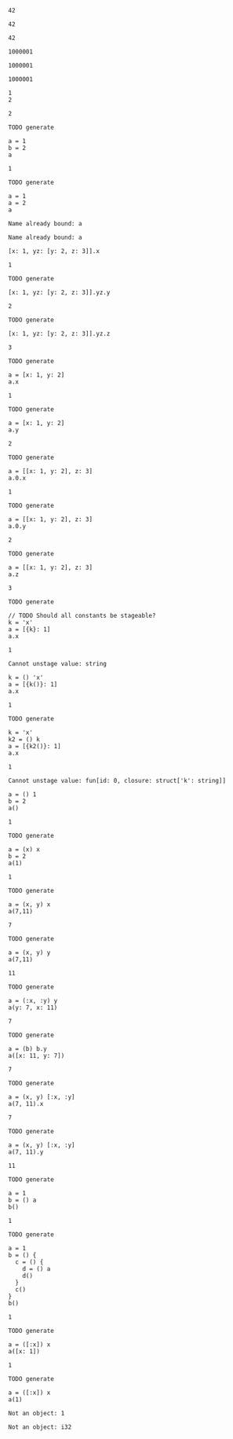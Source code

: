 ```
42

42

42
```

```
1000001

1000001

1000001
```

```
1
2

2

TODO generate
```

```
a = 1
b = 2
a

1

TODO generate
```

```
a = 1
a = 2
a

Name already bound: a

Name already bound: a
```

```
[x: 1, yz: [y: 2, z: 3]].x

1

TODO generate
```

```
[x: 1, yz: [y: 2, z: 3]].yz.y

2

TODO generate
```

```
[x: 1, yz: [y: 2, z: 3]].yz.z

3

TODO generate
```

```
a = [x: 1, y: 2]
a.x

1

TODO generate
```

```
a = [x: 1, y: 2]
a.y

2

TODO generate
```

```
a = [[x: 1, y: 2], z: 3]
a.0.x

1

TODO generate
```

```
a = [[x: 1, y: 2], z: 3]
a.0.y

2

TODO generate
```

```
a = [[x: 1, y: 2], z: 3]
a.z

3

TODO generate
```

```
// TODO Should all constants be stageable?
k = 'x'
a = [{k}: 1]
a.x

1

Cannot unstage value: string
```

```
k = () 'x'
a = [{k()}: 1]
a.x

1

TODO generate
```

```
k = 'x'
k2 = () k
a = [{k2()}: 1]
a.x

1

Cannot unstage value: fun[id: 0, closure: struct['k': string]]
```

```
a = () 1
b = 2
a()

1

TODO generate
```

```
a = (x) x
b = 2
a(1)

1

TODO generate
```

```
a = (x, y) x
a(7,11)

7

TODO generate
```

```
a = (x, y) y
a(7,11)

11

TODO generate
```

```
a = (:x, :y) y
a(y: 7, x: 11)

7

TODO generate
```

```
a = (b) b.y
a([x: 11, y: 7])

7

TODO generate
```

```
a = (x, y) [:x, :y]
a(7, 11).x

7

TODO generate
```

```
a = (x, y) [:x, :y]
a(7, 11).y

11

TODO generate
```

```
a = 1
b = () a
b()

1

TODO generate
```

```
a = 1
b = () {
  c = () {
    d = () a
    d()
  }
  c()
}
b()

1

TODO generate
```

```
a = ([:x]) x
a([x: 1])

1

TODO generate
```

```
a = ([:x]) x
a(1)

Not an object: 1

Not an object: i32
```